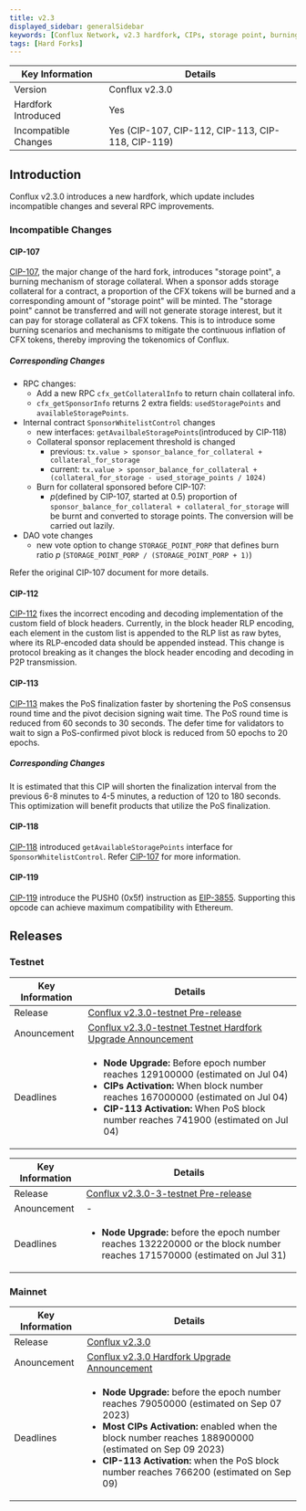 ```yaml
---
title: v2.3
displayed_sidebar: generalSidebar
keywords: [Conflux Network, v2.3 hardfork, CIPs, storage point, burning mechanism, storage collateral, PoS finalization, PUSH0 opcode, RPC changes, SponsorWhitelistControl, DAO vote, mainnet upgrade, testnet upgrade, CIP-107, CIP-112, CIP-113, CIP-118, CIP-119]
tags: [Hard Forks]
---
```


| Key Information | Details |
| --- | --- |
| Version | Conflux v2.3.0 |
| Hardfork Introduced | Yes |
| Incompatible Changes | Yes (CIP-107, CIP-112, CIP-113, CIP-118, CIP-119) |

## Introduction

Conflux v2.3.0 introduces a new hardfork, which update includes incompatible changes and several RPC improvements.

### Incompatible Changes

#### CIP-107

[CIP-107](https://github.com/Conflux-Chain/CIPs/blob/master/CIPs/cip-107.md), the major change of the hard fork, introduces "storage point", a burning mechanism of storage collateral. When a sponsor adds storage collateral for a contract, a proportion of the CFX tokens will be burned and a corresponding amount of "storage point" will be minted. The "storage point" cannot be transferred and will not generate storage interest, but it can pay for storage collateral as CFX tokens. This is to introduce some burning scenarios and mechanisms to mitigate the continuous inflation of CFX tokens, thereby improving the tokenomics of Conflux.

##### Corresponding Changes

* RPC changes:
  * Add a new RPC `cfx_getCollateralInfo` to return chain collateral info.
  * `cfx_getSponsorInfo` returns 2 extra fields: `usedStoragePoints` and `availableStoragePoints`.
* Internal contract `SponsorWhitelistControl` changes
  * new interfaces: `getAvailbaleStoragePoints`(introduced by CIP-118)
  * Collateral sponsor replacement threshold is changed
    * previous: `tx.value > sponsor_balance_for_collateral + collateral_for_storage`
    * current: `tx.value > sponsor_balance_for_collateral + (collateral_for_storage - used_storage_points / 1024)`
  * Burn for collateral sponsored before CIP-107:
    * *p*(defined by CIP-107, started at 0.5) proportion of `sponsor_balance_for_collateral + collateral_for_storage` will be burnt and converted to storage points. The conversion will be carried out lazily.
* DAO vote changes
  * new vote option to change `STORAGE_POINT_PORP` that defines burn ratio *p* (`STORAGE_POINT_PORP / (STORAGE_POINT_PORP + 1)`)

Refer the original CIP-107 document for more details.

#### CIP-112

[CIP-112](https://github.com/Conflux-Chain/CIPs/blob/master/CIPs/cip-112.md) fixes the incorrect encoding and decoding implementation of the custom field of block headers. Currently, in the block header RLP encoding, each element in the custom list is appended to the RLP list as raw bytes, where its RLP-encoded data should be appended instead. This change is protocol breaking as it changes the block header encoding and decoding in P2P transmission.

#### CIP-113

[CIP-113](https://github.com/Conflux-Chain/CIPs/blob/master/CIPs/cip-113.md) makes the PoS finalization faster by shortening the PoS consensus round time and the pivot decision signing wait time. The PoS round time is reduced from 60 seconds to 30 seconds. The defer time for validators to wait to sign a PoS-confirmed pivot block is reduced from 50 epochs to 20 epochs.

##### Corresponding Changes

It is estimated that this CIP will shorten the finalization interval from the previous 6-8 minutes to 4-5 minutes, a reduction of 120 to 180 seconds. This optimization will benefit products that utilize the PoS finalization.

#### CIP-118

[CIP-118](https://github.com/Conflux-Chain/CIPs/blob/master/CIPs/cip-118.md) introduced `getAvailableStoragePoints` interface for `SponsorWhitelistControl`. Refer [CIP-107](#cip-107) for more information.

#### CIP-119

[CIP-119](https://github.com/Conflux-Chain/CIPs/blob/master/CIPs/cip-119.md) introduce the PUSH0 (0x5f) instruction as [EIP-3855](https://eips.ethereum.org/EIPS/eip-3855). Supporting this opcode can achieve maximum compatibility with Ethereum.

## Releases

### Testnet

| Key Information | Details |
| --- | --- |
| Release | [Conflux v2.3.0-testnet Pre-release](https://github.com/Conflux-Chain/conflux-rust/releases/tag/v2.3.0-testnet) |
| Anouncement | [Conflux v2.3.0-testnet Testnet Hardfork Upgrade Announcement](https://forum.conflux.fun/t/conflux-v2-3-0-testnet-testnet-hardfork-upgrade-announcement/18949) |
| Deadlines | <ul><li>**Node Upgrade:** Before epoch number reaches 129100000 (estimated on Jul 04)</li><li>**CIPs Activation:** When block number reaches 167000000 (estimated on Jul 04)</li><li>**CIP-113 Activation:** When PoS block number reaches 741900 (estimated on Jul 04)</li></ul> |

| Key Information | Details |
| --- | --- |
| Release | [Conflux v2.3.0-3-testnet Pre-release](https://github.com/Conflux-Chain/conflux-rust/releases/tag/v2.3.0-3-testnet) |
| Anouncement | - |
| Deadlines | <ul><li>**Node Upgrade:** before the epoch number reaches 132220000 or the block number reaches 171570000 (estimated on Jul 31)</li></ul> |

### Mainnet

| Key Information | Details |
| --- | --- |
| Release | [Conflux v2.3.0](https://github.com/Conflux-Chain/conflux-rust/releases/tag/v2.3.0) |
| Anouncement | [Conflux v2.3.0 Hardfork Upgrade Announcement](https://forum.conflux.fun/t/conflux-v2-3-0-hardfork-upgrade-announcement/19111) |
| Deadlines | <ul><li>**Node Upgrade:** before the epoch number reaches 79050000 (estimated on Sep 07 2023)</li><li>**Most CIPs Activation:**  enabled when the block number reaches 188900000 (estimated on Sep 09 2023)</li><li>**CIP-113 Activation:** when the PoS block number reaches 766200 (estimated on Sep 09)</li></ul> |
